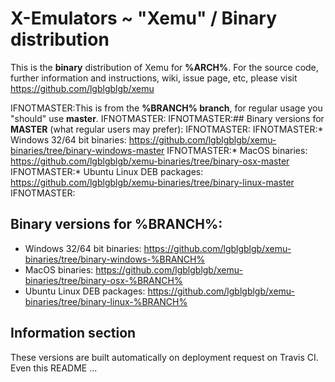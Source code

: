 # X-Emulators ~ "Xemu" / Binary distribution

This is the **binary** distribution of Xemu for **%ARCH%**. For the source code, further
information and instructions, wiki, issue page, etc, please visit
https://github.com/lgblgblgb/xemu

IFNOTMASTER:This is from the **%BRANCH% branch**, for regular usage you "should" use **master**.
IFNOTMASTER:
IFNOTMASTER:## Binary versions for **MASTER** (what regular users may prefer):
IFNOTMASTER:
IFNOTMASTER:* Windows 32/64 bit binaries: https://github.com/lgblgblgb/xemu-binaries/tree/binary-windows-master
IFNOTMASTER:* MacOS binaries: https://github.com/lgblgblgb/xemu-binaries/tree/binary-osx-master
IFNOTMASTER:* Ubuntu Linux DEB packages: https://github.com/lgblgblgb/xemu-binaries/tree/binary-linux-master
IFNOTMASTER:
## Binary versions for **%BRANCH%**:

* Windows 32/64 bit binaries: https://github.com/lgblgblgb/xemu-binaries/tree/binary-windows-%BRANCH%
* MacOS binaries: https://github.com/lgblgblgb/xemu-binaries/tree/binary-osx-%BRANCH%
* Ubuntu Linux DEB packages: https://github.com/lgblgblgb/xemu-binaries/tree/binary-linux-%BRANCH%

## Information section

These versions are built automatically on deployment request on Travis CI. Even this README ...


